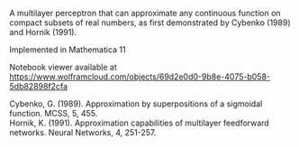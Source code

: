 A multilayer perceptron that can approximate any continuous function on compact subsets of real numbers, as 
first demonstrated by Cybenko (1989) and Hornik (1991). 
 
 
Implemented in Mathematica 11  
  
  
Notebook viewer available at https://www.wolframcloud.com/objects/69d2e0d0-9b8e-4075-b058-5db82898f2cfa
 
  
Cybenko, G. (1989). Approximation by superpositions of a sigmoidal function. MCSS, 5, 455.  
Hornik, K. (1991). Approximation capabilities of multilayer feedforward networks. Neural Networks, 4, 251-257.
